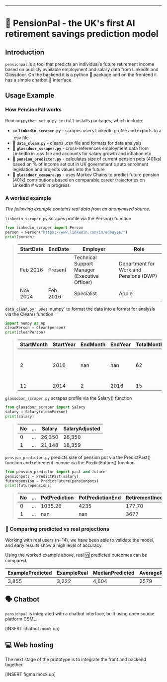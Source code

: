 ----
# 🔮 PensionPal - the UK's first AI retirement savings prediction model

## Introduction

`pensionpal` is a tool that predicts an individual's future retirement income based on publicly available employment and salary data from LinkedIn and Glassdoor. On the backend it is a python 🐍 package and on the frontend it has a simple chatbot 🤖 interface.

## Usage Example

### How PensionPal works

Running `python setup.py install` installs packages, which include:
- ✂️ **`linkedin_scraper.py`** - scrapes users LinkedIn profile and exports to a .csv file
- 🧼 **`data_clean.py`** - cleans .csv file and formats for data analysis
- 🤑 **`glassdoor_scraper.py`** - cross-references employment data from LinkedIn in .csv file and accounts for salary growth and inflation etc
- 🧮 **`pension_predictor.py`** - calculates size of current pension pots (401ks) based on % of income set out in UK government's auto enrolment legislation and projects values into the future
- 🔮 **`glassdoor_compare.py`** - uses Markov Chains to predict future pension (401k) contributions based on comparable career trajectories on LinkedIn  # work in progress

### A worked example

*The following example contains real data from an anonymised source.*

`linkedin_scraper.py` scrapes profile via the Person() function

```py
from linkedin_scraper import Person
person = Person("https://www.linkedin.com/in/edbayes/")
print(person)
```

> StartDate | EndDate | Employer | Role
> --- | --- | --- | ---
> Feb 2016 | Present | Technical Support Manager (Executive Officer) | Department for Work and Pensions (DWP)
> Nov 2014 | Feb 2016 | Specialist | Apple

`data_clean.py' uses `numpy` to format the data into a format for analysis via the Clean() function

```py
import numpy as np
cleanPerson = Clean(person)
print(cleanPerson)
```

> StartMonth | StartYear | EndMonth | EndYear | TotalMonths | Employer | Role
> --- | --- | --- | --- | --- | --- | ---
> 2 | 2016 | nan | nan | 62 | Technical Support Manager (Executive Officer) | Department for Work and Pensions (DWP)
> 11 | 2014 | 2 | 2016 | 15 | Specialist | Apple

`glassdoor_scraper.py` scrapes profile via the Salary() function

```py
from glassdoor_scraper import Salary
salary = Salary(cleanPerson)
print(salary)
```

> No | ... | Salary | SalaryAdjusted
> --- | --- | --- | ---
> 0 | ... | 26,350 | 26,350
> 1 | ... | 21,148 | 18,359

`pension_predictor.py` predicts size of pension pot via the PredictPast() function and retirement income via the PredictFuture() function

```py
from pension_predictor import past and future
pensionpots = PredictPast(salary)
futurepension = PredictFuture(pensionpots)
print(futurepensions)
```

> No | ... | PotPrediction | PotPredictionEnd | RetirementIncome
> --- | --- | --- | --- | ---
> 0 | ... | 1035.26 | 4235 | 177.70
> 1 | ... | nan | nan | 3677

### 🥊 Comparing predicted vs real projections

Working with real users (n=14), we have been able to validate the model, and early results show a high level of accuracy.

Using the worked example above, real 🆚 predicted outcomes can be compared.

ExamplePredicted | ExampleReal | MedianPredicted | AverageReal
--- | --- | --- | ---
3,855 | 3,222 | 4,604 | 2579

## 🗣 Chatbot

`pensionpal` is integrated with a chatbot interface, built using open source platform CSML.

[INSERT chatbot mock up]


## 💻 Web hosting

The next stage of the prototype is to integrate the front and backend together.

[INSERT figma mock up]
